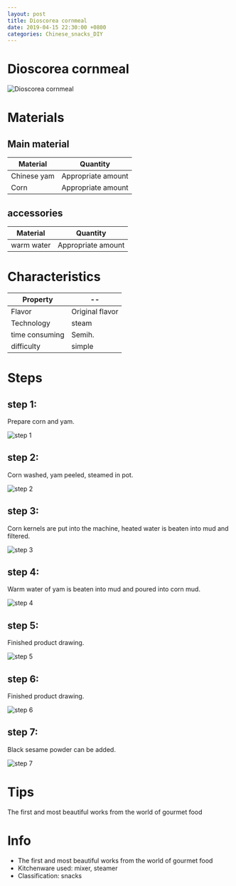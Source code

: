 ```yaml
---
layout: post
title: Dioscorea cornmeal
date: 2019-04-15 22:30:00 +0800
categories: Chinese_snacks_DIY
---
```


# Dioscorea cornmeal

![Dioscorea cornmeal]({{site.baseurl}}/img/405161/405161.jpg)

# Materials


## Main material

Material|Quantity
--|--
Chinese yam|Appropriate amount
Corn|Appropriate amount

## accessories

Material|Quantity
--|--
warm water|Appropriate amount

# Characteristics

Property|--
--|--
Flavor|Original flavor
Technology|steam
time consuming|Semih.
difficulty|simple

# Steps

## step 1:

Prepare corn and yam.

![step 1]({{site.baseurl}}/img/405161/1.jpg)

## step 2:

Corn washed, yam peeled, steamed in pot.

![step 2]({{site.baseurl}}/img/405161/2.jpg)

## step 3:

Corn kernels are put into the machine, heated water is beaten into mud and filtered.

![step 3]({{site.baseurl}}/img/405161/3.jpg)

## step 4:

Warm water of yam is beaten into mud and poured into corn mud.

![step 4]({{site.baseurl}}/img/405161/4.jpg)

## step 5:

Finished product drawing.

![step 5]({{site.baseurl}}/img/405161/5.jpg)

## step 6:

Finished product drawing.

![step 6]({{site.baseurl}}/img/405161/6.jpg)

## step 7:

Black sesame powder can be added.

![step 7]({{site.baseurl}}/img/405161/7.jpg)

# Tips

The first and most beautiful works from the world of gourmet food

# Info

- The first and most beautiful works from the world of gourmet food
- Kitchenware used: mixer, steamer
- Classification: snacks